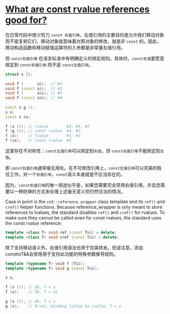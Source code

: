 # [What are const rvalue references good for?](https://codesynthesis.com/~boris/blog//2012/07/24/const-rvalue-references/)

在日常代码中很少剪刀 `const 右值引用`，右值引用的主要目的是允许我们移动对象而不是复制它们，移动对象就意味着对原对象的修改，就是非 `const` 的。因此，移动构造函数和移动赋值运算符的入参都是非常量右值引用。

但 `const右值引用` 在语言标准中有明确定义的绑定规则。具体的，`const右值`更愿意绑定到 `const右值引用` 而不是 `const左值引用`。

```cpp
struct s {};
 
void f (      s&);  // #1
void f (const s&);  // #2
void f (      s&&); // #3
void f (const s&&); // #4
 
const s g ();
s x;
const s cx;
 
f (s ()); // rvalue        #3, #4, #2
f (g ()); // const rvalue  #4, #2
f (x);    // lvalue        #1, #2
f (cx);   // const lvalue  #2
```

这里存在不对称性：`const左值引用`可以绑定到`右值`，但 `const右值引用`不能绑定到`左值`。

即 `const右值引用`通常毫无用处。在不可修改引用上，`const左值引用`可以完美的胜任工作。对一个`右值引用`，`const`语义本身就是不应当存在的。

因为，`const右值引用`的唯一用途似乎是，如果您需要完全禁用右值引用，并且您需要以一种防弹的方式来处理上述毫无意义但仍然合法的情况。

Case in point is the `std::reference_wrapper` class template and its `ref()` and `cref()` helper functions. Because reference_wrapper is only meant to store references to lvalues, the standard disables `ref()` and `cref()` for rvalues. To make sure they cannot be called even for const rvalues, the standard uses the const rvalue reference:

```cpp
template <class T> void ref (const T&&) = delete;
template <class T> void cref (const T&&) = delete;
```

除了支持移动语义外，右值引用语法也用于完美转发。但请注意，添加consttoT&&会禁用用于支持此功能的特殊参数推导规则。

```cpp
template <typename T> void f (T&&);
template <typename T> void g (const T&&);
 
s x;
 
f (s ()); // Ok, T = s
f (x);    // Ok, T = s&
 
g (s ()); // Ok, T = s
g (x);    // Error, binding lvalue to rvalue, T = s
```